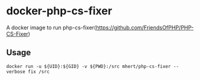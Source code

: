 # docker-php-cs-fixer

A docker image to run php-cs-fixer(https://github.com/FriendsOfPHP/PHP-CS-Fixer)

## Usage 

    docker run -u ${UID}:${GID} -v ${PWD}:/src mhert/php-cs-fixer --verbose fix /src
